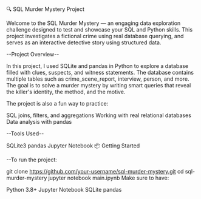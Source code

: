 🔍 SQL Murder Mystery Project

Welcome to the SQL Murder Mystery — an engaging data exploration challenge designed to test and showcase your SQL and Python skills. This project investigates a fictional crime using real database querying, and serves as an interactive detective story using structured data.

--Project Overview--

In this project, I used SQLite and pandas in Python to explore a database filled with clues, suspects, and witness statements. The database contains multiple tables such as crime_scene_report, interview, person, and more. The goal is to solve a murder mystery by writing smart queries that reveal the killer's identity, the method, and the motive.

The project is also a fun way to practice:

SQL joins, filters, and aggregations
Working with real relational databases
Data analysis with pandas

--Tools Used--

SQLite3
pandas
Jupyter Notebook
📦 Getting Started

--To run the project:

git clone https://github.com/your-username/sql-murder-mystery.git
cd sql-murder-mystery
jupyter notebook main.ipynb
Make sure to have:

Python 3.8+
Jupyter Notebook
SQLite
pandas
